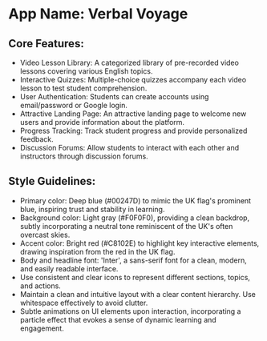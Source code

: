 # **App Name**: Verbal Voyage

## Core Features:

- Video Lesson Library: A categorized library of pre-recorded video lessons covering various English topics.
- Interactive Quizzes: Multiple-choice quizzes accompany each video lesson to test student comprehension.
- User Authentication: Students can create accounts using email/password or Google login.
- Attractive Landing Page: An attractive landing page to welcome new users and provide information about the platform.
- Progress Tracking: Track student progress and provide personalized feedback.
- Discussion Forums: Allow students to interact with each other and instructors through discussion forums.

## Style Guidelines:

- Primary color: Deep blue (#00247D) to mimic the UK flag's prominent blue, inspiring trust and stability in learning.
- Background color: Light gray (#F0F0F0), providing a clean backdrop, subtly incorporating a neutral tone reminiscent of the UK's often overcast skies.
- Accent color: Bright red (#C8102E) to highlight key interactive elements, drawing inspiration from the red in the UK flag.
- Body and headline font: 'Inter', a sans-serif font for a clean, modern, and easily readable interface.
- Use consistent and clear icons to represent different sections, topics, and actions.
- Maintain a clean and intuitive layout with a clear content hierarchy. Use whitespace effectively to avoid clutter.
- Subtle animations on UI elements upon interaction, incorporating a particle effect that evokes a sense of dynamic learning and engagement.